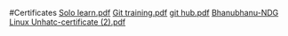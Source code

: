 #Certificates
[Solo learn.pdf](https://github.com/Bhanu3270/M1_Mini-Voting-System/files/8398112/Solo.learn.pdf)
[Git training.pdf](https://github.com/Bhanu3270/M1_Mini-Voting-System/files/8398114/Git.training.pdf)
[git hub.pdf](https://github.com/Bhanu3270/M1_Mini-Voting-System/files/8398116/git.hub.pdf)
[Bhanubhanu-NDG Linux Unhatc-certificate (2).pdf](https://github.com/Bhanu3270/M1_Mini-Voting-System/files/8398118/Bhanubhanu-NDG.Linux.Unhatc-certificate.2.pdf)
